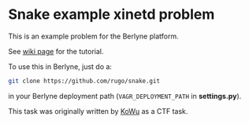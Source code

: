 # Snake example xinetd problem
This is an example problem for the Berlyne platform.

See [wiki page](https://github.com/rugo/berlyne/wiki/Example-xinetd-Problem) for the tutorial.

To use this in Berlyne, just do a:

```bash
git clone https://github.com/rugo/snake.git
```

in your Berlyne deployment path (```VAGR_DEPLOYMENT_PATH``` in **settings.py**).

This task was originally written by [KoWu](https://github.com/kowu) as a CTF task.

